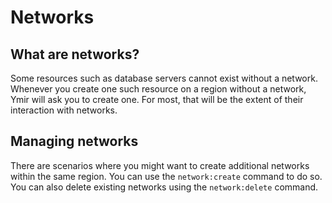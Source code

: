 # Networks

## What are networks?

Some resources such as database servers cannot exist without a network. Whenever you create one such resource on a region without a network, Ymir will ask you to create one. For most, that will be the extent of their interaction with networks.

## Managing networks

There are scenarios where you might want to create additional networks within the same region. You can use the `network:create` command to do so. You can also delete existing networks using the `network:delete` command.

